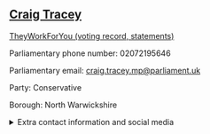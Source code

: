 ## <a href="https://members.parliament.uk/member/4509/contact">Craig Tracey</a>

<a href="https://www.theyworkforyou.com/mp/25290/craig_tracey/north_warwickshire">TheyWorkForYou (voting record, statements)</a> 

Parliamentary phone number: 02072195646 

Parliamentary email: craig.tracey.mp@parliament.uk 

Party: Conservative 

Borough: North Warwickshire 

<details><summary>Extra contact information and social media</summary> 
<li>Website: http://www.craigtracey.co.uk/</li>
<li>Twitter: https://twitter.com/craig4nwarks</li>
<li>Constituency office phone number: 01827715243</li>
<li>Constituency office email:</li>
<li>Facebook:</li>
<li>Instagram:</li>
<li>Youtube:</li>
<li>Linkedin:</li>
<li>Government department phone number:</li>
<li>Government department email:</li>
<li>Threads:</li>
<li>Party office phone number:</li>
<li>Party office email:</li>
<li>Tiktok:</li>
</details>
